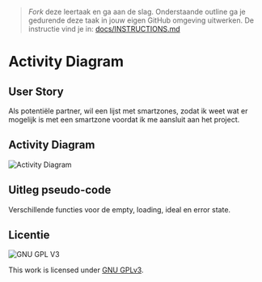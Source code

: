 > _Fork_ deze leertaak en ga aan de slag. Onderstaande outline ga je gedurende deze taak in jouw eigen GitHub omgeving uitwerken. De instructie vind je in: [docs/INSTRUCTIONS.md](docs/INSTRUCTIONS.md)

# Activity Diagram
<!-- Geef je project een titel en schrijf in één zin wat het is -->

## User Story
Als potentiële partner, wil een lijst met smartzones, zodat ik weet wat er mogelijk is met een smartzone voordat ik me aansluit aan het project.

## Activity Diagram
![Activity Diagram](https://user-images.githubusercontent.com/69635977/159787769-7d1f8046-277a-46dd-a494-ff2dcfbfee16.jpg)

## Uitleg pseudo-code 
Verschillende functies voor de empty, loading, ideal en error state.


## Licentie

![GNU GPL V3](https://www.gnu.org/graphics/gplv3-127x51.png)

This work is licensed under [GNU GPLv3](./LICENSE).
